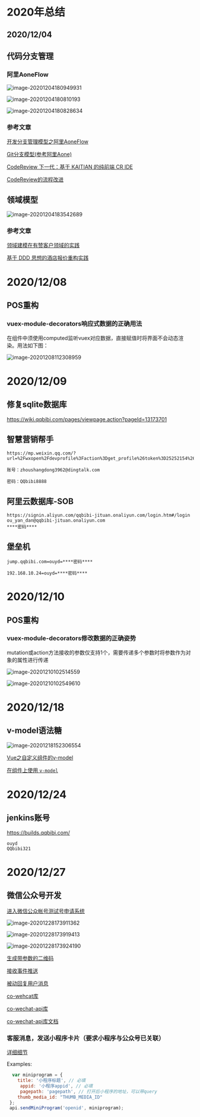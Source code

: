 # 2020年总结
## 2020/12/04

## 代码分支管理

### 阿里AoneFlow

![image-20201204180949931](/images/2020总结/image-20201204180949931.png)

![image-20201204180810193](/images/2020总结/image-20201204180810193.png)

![image-20201204180828634](/images/2020总结/image-20201204180828634.png)



### 参考文章

[开发分支管理模型之阿里AoneFlow](https://blog.csdn.net/qq_20097569/article/details/82665013)

[Git分支模型(参考阿里Aone)](https://www.dazhuanlan.com/2019/11/30/5de16a1f9ddf7/ )

[CodeReview 下一代：基于 KAITIAN 的纯前端 CR IDE](https://mp.weixin.qq.com/s/B6cot5phZ1CM_pwUkE156A)

[CodeReview的流程改进](https://github.com/ant-design/ant-design/issues/13895)



## 领域模型

![image-20201204183542689](/images/2020总结/image-20201204183542689.png)

### 参考文章

[领域建模在有赞客户领域的实践](https://mp.weixin.qq.com/s/_WVISlz105E4YItt_TbIMA)

[基于 DDD 思想的酒店报价重构实践](https://mp.weixin.qq.com/s?__biz=MzA3NDcyMTQyNQ==&mid=2649265641&idx=1&sn=22a514967de1ec35a3317be6b367df4a&chksm=87674417b010cd015cd1a97a67e1d7eb732e4013a5c6c1adba5efdada2c85b0cbc30e1bc18a2&scene=132#wechat_redirect)

# 2020/12/08

## POS重构

### vuex-module-decorators响应式数据的正确用法

在组件中须使用computed监听vuex对应数据，直接赋值时将界面不会动态渲染。用法如下图：

![image-20201208112308959](/images/2020总结/image-20201208112308959.png)



# 2020/12/09

## 修复sqlite数据库

https://wiki.qqbibi.com/pages/viewpage.action?pageId=13173701



## 智慧营销帮手
```text
https://mp.weixin.qq.com/?url=%2Fwxopen%2Fdevprofile%3Faction%3Dget_profile%26token%3D25252154%26lang%3Dzh_CN

账号：zhoushangdong3962@dingtalk.com      

密码：QQbibi8888

```


## 阿里云数据库-SOB


```text
https://signin.aliyun.com/qqbibi-jituan.onaliyun.com/login.htm#/login
ou_yan_dan@qqbibi-jituan.onaliyun.com
****密码****
```


## 堡垒机
```text
jump.qqbibi.com=ouyd=****密码****

192.168.10.24=ouyd=****密码****
```




# 2020/12/10

## POS重构

### vuex-module-decorators修改数据的正确姿势

mutation或action方法接收的参数仅支持1个，需要传递多个参数时将参数作为对象的属性进行传递

![image-20201210102514559](/images/2020总结/image-20201210102514559.png)

![image-20201210102549610](/images/2020总结/image-20201210102549610.png)



# 2020/12/18

## v-model语法糖

![image-20201218152306554](/images/2020总结/image-20201218152306554.png)

[Vue之自定义组件的v-model](https://www.cnblogs.com/lhuser/p/11269546.html)

[在组件上使用 `v-model`](https://cn.vuejs.org/v2/guide/components.html#在组件上使用-v-model)

# 2020/12/24

## jenkins账号

https://builds.qqbibi.com/
```text
ouyd
QQbibi321
```


# 2020/12/27

## 微信公众号开发

[进入微信公众帐号测试号申请系统](https://mp.weixin.qq.com/debug/cgi-bin/sandbox?t=sandbox/login)

![image-20201228173911362](/images/2020总结/image-20201228173911362.png)

![image-20201228173919413](/images/2020总结/image-20201228173919413.png)

![image-20201228173924190](/images/2020总结/image-20201228173924190.png)

[生成带参数的二维码](https://developers.weixin.qq.com/doc/offiaccount/Account_Management/Generating_a_Parametric_QR_Code.html)

[接收事件推送](https://developers.weixin.qq.com/doc/offiaccount/Account_Management/Generating_a_Parametric_QR_Code.html)

[被动回复用户消息](https://developers.weixin.qq.com/doc/offiaccount/Message_Management/Passive_user_reply_message.html)

[co-wehcat库](https://github.com/node-webot/co-wechat#readme)

[co-wechat-api库](https://github.com/node-webot/co-wechat-api)

[co-wechat-api库文档](https://doxmate.cool/node-webot/co-wechat-api/api.html)

### 客服消息，发送小程序卡片（要求小程序与公众号已关联）

[详细细节](https://mp.weixin.qq.com/wiki?t=resource/res_main&id=mp1421140547) 

Examples:

```js
  var miniprogram = {
 	title: '小程序标题', // 必填
	 appid: '小程序appid', // 必填
	 pagepath: 'pagepath', // 打开后小程序的地址，可以带query
 	thumb_media_id: "THUMB_MEDIA_ID"
 };
 api.sendMiniProgram('openid', miniprogram);
  ```
